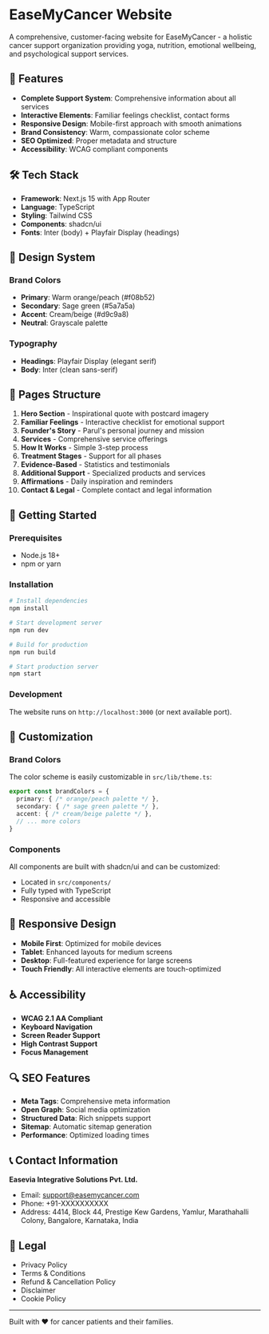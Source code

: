 # EaseMyCancer Website

A comprehensive, customer-facing website for EaseMyCancer - a holistic cancer support organization providing yoga, nutrition, emotional wellbeing, and psychological support services.

## 🎯 Features

- **Complete Support System**: Comprehensive information about all services
- **Interactive Elements**: Familiar feelings checklist, contact forms
- **Responsive Design**: Mobile-first approach with smooth animations
- **Brand Consistency**: Warm, compassionate color scheme
- **SEO Optimized**: Proper metadata and structure
- **Accessibility**: WCAG compliant components

## 🛠️ Tech Stack

- **Framework**: Next.js 15 with App Router
- **Language**: TypeScript
- **Styling**: Tailwind CSS
- **Components**: shadcn/ui
- **Fonts**: Inter (body) + Playfair Display (headings)

## 🎨 Design System

### Brand Colors
- **Primary**: Warm orange/peach (#f08b52)
- **Secondary**: Sage green (#5a7a5a)
- **Accent**: Cream/beige (#d9c9a8)
- **Neutral**: Grayscale palette

### Typography
- **Headings**: Playfair Display (elegant serif)
- **Body**: Inter (clean sans-serif)

## 📄 Pages Structure

1. **Hero Section** - Inspirational quote with postcard imagery
2. **Familiar Feelings** - Interactive checklist for emotional support
3. **Founder's Story** - Parul's personal journey and mission
4. **Services** - Comprehensive service offerings
5. **How It Works** - Simple 3-step process
6. **Treatment Stages** - Support for all phases
7. **Evidence-Based** - Statistics and testimonials
8. **Additional Support** - Specialized products and services
9. **Affirmations** - Daily inspiration and reminders
10. **Contact & Legal** - Complete contact and legal information

## 🚀 Getting Started

### Prerequisites
- Node.js 18+ 
- npm or yarn

### Installation

```bash
# Install dependencies
npm install

# Start development server
npm run dev

# Build for production
npm run build

# Start production server
npm start
```

### Development

The website runs on `http://localhost:3000` (or next available port).

## 🎨 Customization

### Brand Colors
The color scheme is easily customizable in `src/lib/theme.ts`:

```typescript
export const brandColors = {
  primary: { /* orange/peach palette */ },
  secondary: { /* sage green palette */ },
  accent: { /* cream/beige palette */ },
  // ... more colors
}
```

### Components
All components are built with shadcn/ui and can be customized:
- Located in `src/components/`
- Fully typed with TypeScript
- Responsive and accessible

## 📱 Responsive Design

- **Mobile First**: Optimized for mobile devices
- **Tablet**: Enhanced layouts for medium screens
- **Desktop**: Full-featured experience for large screens
- **Touch Friendly**: All interactive elements are touch-optimized

## ♿ Accessibility

- **WCAG 2.1 AA Compliant**
- **Keyboard Navigation**
- **Screen Reader Support**
- **High Contrast Support**
- **Focus Management**

## 🔍 SEO Features

- **Meta Tags**: Comprehensive meta information
- **Open Graph**: Social media optimization
- **Structured Data**: Rich snippets support
- **Sitemap**: Automatic sitemap generation
- **Performance**: Optimized loading times

## 📞 Contact Information

**Easevia Integrative Solutions Pvt. Ltd.**
- Email: support@easemycancer.com
- Phone: +91-XXXXXXXXXX
- Address: 4414, Block 44, Prestige Kew Gardens, Yamlur, Marathahalli Colony, Bangalore, Karnataka, India

## 📄 Legal

- Privacy Policy
- Terms & Conditions  
- Refund & Cancellation Policy
- Disclaimer
- Cookie Policy

---

Built with ❤️ for cancer patients and their families.